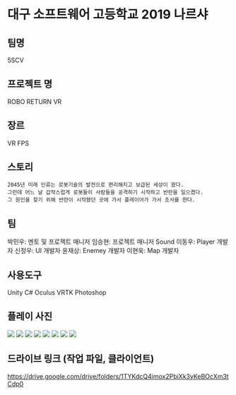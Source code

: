 # 대구 소프트웨어 고등학교 2019 나르샤
## 팀명
5SCV
## 프로젝트 명
ROBO RETURN VR
## 장르
VR FPS
## 스토리 
```
2045년 미래 인류는 로봇기술의 발전으로 편리해지고 보급된 세상이 왔다. 
그런데 어느 날 갑작스럽게 로봇들이 사람들을 공격하기 시작하고 반란을 일으켰다. 
그 원인을 찾기 위해 반란이 시작됐던 곳에 가서 플레이어가 가서 조사를 한다.
```
## 팀
박민우: 멘토 및 프로젝트 매니저
임승현: 프로젝트 매니저 Sound
이동우: Player 개발자
신정우: UI 개발자
윤재상: Enemey 개발자
이현욱: Map 개발자
## 사용도구
Unity C#
Oculus
VRTK
Photoshop
## 플레이 사진
<img src="https://github.com/NameLoki/Narsha2/blob/master/Image/stageSelect.png">
<img src="https://github.com/NameLoki/Narsha2/blob/master/Image/weaponSelect.jpg">
<img src="https://github.com/NameLoki/Narsha2/blob/master/Image/play2.jpg">
<img src="https://github.com/NameLoki/Narsha2/blob/master/Image/play4.png">
<img src="https://github.com/NameLoki/Narsha2/blob/master/Image/hit.jpg">
<img src="https://github.com/NameLoki/Narsha2/blob/master/Image/play1.png">
<img src="https://github.com/NameLoki/Narsha2/blob/master/Image/play3.png">
<img src="https://github.com/NameLoki/Narsha2/blob/master/Image/logo.png">

## 드라이브 링크 (작업 파일, 클라이언트)
https://drive.google.com/drive/folders/1TYKdcQ4imox2PbiXk3yKeBOcXm3tCdp0

